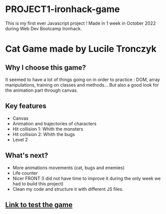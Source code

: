 # PROJECT1-ironhack-game

This is my first ever Javascript project !
Made in 1 week in October 2022 during Web Dev Bootcamp Ironhack.

# Cat Game made by Lucile Tronczyk

## Why I choose this game?

It seemed to have a lot of things going on in order to practice : DOM, array manipulations, training on classes and methods... But also a good look for the animation part through canvas.

## Key features

- Canvas
- Animation and trajectories of characters
- Hit collision 1: Whith the monsters
- Hit collision 2: Whith the bugs
- Level 2

## What's next?

- More animations movements (cat, bugs and enemies)
- Life counter
- Nicer FRONT (I did not have time to improve it during the only week we had to build this project)
- Clean my code and structure it with different JS files.

## [Link to test the game](https://luciletech.github.io/the-cat-and-the-fantastic-forest/)
